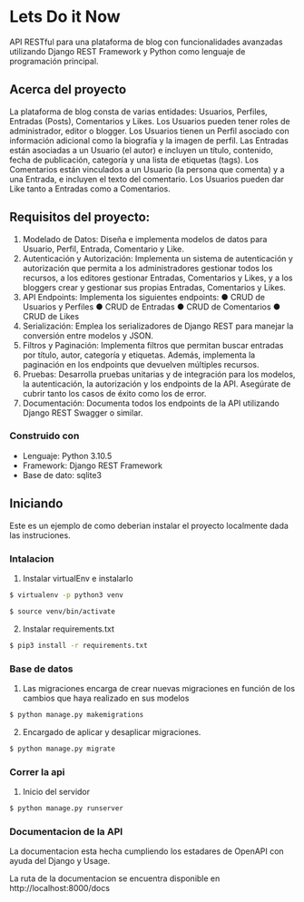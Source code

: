 # Lets Do it Now
API RESTful para una plataforma de blog con funcionalidades avanzadas utilizando Django REST Framework y Python como lenguaje de programación principal.

## Acerca del proyecto
La plataforma de blog consta de varias entidades: Usuarios, Perfiles, Entradas (Posts), Comentarios y Likes. Los Usuarios pueden tener roles de administrador, editor o blogger. Los Usuarios tienen un Perfil asociado con información adicional como la biografía y la imagen de perfil. Las Entradas están asociadas a un Usuario (el autor) e incluyen un título, contenido, fecha de publicación, categoría y una lista de etiquetas (tags). Los Comentarios están vinculados a un Usuario (la persona que comenta) y a una Entrada, e incluyen el texto del comentario. Los Usuarios pueden dar Like tanto a Entradas como a Comentarios.

## Requisitos del proyecto:
1.	Modelado de Datos: Diseña e implementa modelos de datos para Usuario, Perfil, Entrada, Comentario y Like.
2.	Autenticación y Autorización: Implementa un sistema de autenticación y autorización que permita a los administradores gestionar todos los recursos, a los editores gestionar Entradas, Comentarios y Likes, y a los bloggers crear y gestionar sus propias Entradas, Comentarios y Likes.
3.	API Endpoints: Implementa los siguientes endpoints:
    ●	CRUD de Usuarios y Perfiles
    ●	CRUD de Entradas
    ●	CRUD de Comentarios
●	CRUD de Likes
4.	Serialización: Emplea los serializadores de Django REST para manejar la conversión entre modelos y JSON.
5.	Filtros y Paginación: Implementa filtros que permitan buscar entradas por título, autor, categoría y etiquetas. Además, implementa la paginación en los endpoints que devuelven múltiples recursos.
6.	Pruebas: Desarrolla pruebas unitarias y de integración para los modelos, la autenticación, la autorización y los endpoints de la API. Asegúrate de cubrir tanto los casos de éxito como los de error.
7.	Documentación: Documenta todos los endpoints de la API utilizando Django REST Swagger o similar.


### Construido con
* Lenguaje: Python 3.10.5
* Framework: Django REST Framework 
* Base de dato: sqlite3


<!-- GETTING STARTED -->
## Iniciando

Este es un ejemplo de como deberian instalar el proyecto localmente dada las instruciones.


### Intalacion 

1. Instalar virtualEnv e instalarlo
```sh
$ virtualenv -p python3 venv
```
```sh
$ source venv/bin/activate
```
2. Instalar requirements.txt
```sh
$ pip3 install -r requirements.txt
```
### Base de datos
1. Las migraciones encarga de crear nuevas migraciones en función de los cambios que haya realizado en sus modelos
```sh
$ python manage.py makemigrations
```
2. Encargado de aplicar y desaplicar migraciones.
```sh
$ python manage.py migrate
```

### Correr la api
1. Inicio del servidor 
```sh
$ python manage.py runserver
```

### Documentacion de la API

La documentacion esta hecha cumpliendo los estadares de OpenAPI con ayuda del Django y Usage.

La ruta de la documentacion se encuentra disponible en http://localhost:8000/docs
